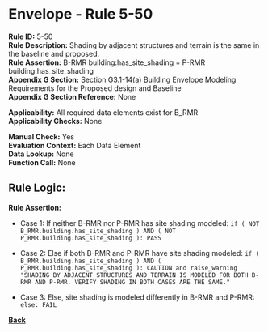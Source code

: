 
# Envelope - Rule 5-50  

**Rule ID:** 5-50  
**Rule Description:** Shading by adjacent structures and terrain is the same in the baseline and proposed.  
**Rule Assertion:** B-RMR building:has_site_shading = P-RMR building:has_site_shading  
**Appendix G Section:** Section G3.1-14(a) Building Envelope Modeling Requirements for the Proposed design and Baseline  
**Appendix G Section Reference:** None  

**Applicability:** All required data elements exist for B_RMR  
**Applicability Checks:**  None  

**Manual Check:** Yes  
**Evaluation Context:** Each Data Element  
**Data Lookup:** None  
**Function Call:** None  

## Rule Logic:  

**Rule Assertion:**  

- Case 1: If neither B-RMR nor P-RMR has site shading modeled: `if ( NOT B_RMR.building.has_site_shading ) AND ( NOT P_RMR.building.has_site_shading ): PASS`

- Case 2: Else if both B-RMR and P-RMR have site shading modeled: `if ( B_RMR.building.has_site_shading ) AND ( P_RMR.building.has_site_shading ): CAUTION and raise_warning "SHADING BY ADJACENT STRUCTURES AND TERRAIN IS MODELED FOR BOTH B-RMR AND P-RMR. VERIFY SHADING IN BOTH CASES ARE THE SAME."`

- Case 3: Else, site shading is modeled differently in B-RMR and P-RMR: `else: FAIL`

**[Back](../_toc.md)**

